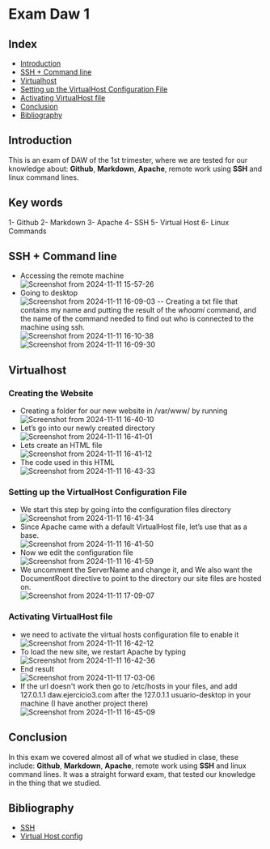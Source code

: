 # Exam Daw 1

## Index
- [Introduction](#Introduction)
- [SSH + Command line](#SSH--Command-line)
- [Virtualhost](#Virtualhost)
- [Setting up the VirtualHost Configuration File](#Setting-up-the-VirtualHost-Configuration-File)
- [Activating VirtualHost file](#Activating-VirtualHost-file)
- [Conclusion](#Conclusion)
- [Bibliography](#Bibliography)

## Introduction

This is an exam of DAW of the 1st trimester, where we are tested for our knowledge about: **Github**, **Markdown**, **Apache**, remote work using **SSH** and linux command lines.

## Key words
1- Github
2- Markdown
3- Apache
4- SSH
5- Virtual Host
6- Linux Commands


## SSH + Command line

- Accessing the remote machine  
![Screenshot from 2024-11-11 15-57-26](https://github.com/user-attachments/assets/c9faa7a9-6fac-40fd-a31f-17eb3c4852f2)
- Going to desktop  
![Screenshot from 2024-11-11 16-09-03](https://github.com/user-attachments/assets/277a93f4-a621-4e0a-9992-1f860a5526b3)
-- Creating a txt file that contains my name and putting the result of the *whoami* command, and the name of the command needed to find out who is connected to the machine using ssh.  
![Screenshot from 2024-11-11 16-10-38](https://github.com/user-attachments/assets/34cbb07b-4c34-4220-91a0-62f23ab18cd5)  
![Screenshot from 2024-11-11 16-09-30](https://github.com/user-attachments/assets/f075a395-e246-44ee-abc8-505daf26c344)


## Virtualhost

### Creating the Website
- Creating a folder for our new website in /var/www/ by running  
![Screenshot from 2024-11-11 16-40-10](https://github.com/user-attachments/assets/a1159427-aac6-429b-ac11-fc3c0f35ece7)
- Let’s go into our newly created directory  
![Screenshot from 2024-11-11 16-41-01](https://github.com/user-attachments/assets/edf03092-dc34-4c43-8ba2-07e0731099c2)
- Lets create an HTML file  
![Screenshot from 2024-11-11 16-41-12](https://github.com/user-attachments/assets/2f0938e6-cc4d-4ccb-a329-40d79121a45c)
- The code used in this HTML  
![Screenshot from 2024-11-11 16-43-33](https://github.com/user-attachments/assets/55a372a4-cbf9-43de-8223-c61010db2bf4)


### Setting up the VirtualHost Configuration File

- We start this step by going into the configuration files directory  
![Screenshot from 2024-11-11 16-41-34](https://github.com/user-attachments/assets/8dc6827a-bb98-4b45-a325-57fc6b42d54e)
- Since Apache came with a default VirtualHost file, let’s use that as a base.  
![Screenshot from 2024-11-11 16-41-50](https://github.com/user-attachments/assets/dac03a3c-3f1f-4dce-ba69-3d0d467fd03b)
- Now we edit the configuration file  
![Screenshot from 2024-11-11 16-41-59](https://github.com/user-attachments/assets/171e031f-935f-48a5-9b9c-b7ee8a659aaf)
- We uncomment the ServerName and change it, and We also want the DocumentRoot directive to point to the directory our site files are hosted on.  
![Screenshot from 2024-11-11 17-09-07](https://github.com/user-attachments/assets/67e983b2-6785-4e59-b97d-5c42c118e938)


### Activating VirtualHost file
- we need to activate the virtual hosts configuration file to enable it  
![Screenshot from 2024-11-11 16-42-12](https://github.com/user-attachments/assets/7f335497-1e82-4689-8e15-b79a29792e6e)
- To load the new site, we restart Apache by typing  
![Screenshot from 2024-11-11 16-42-36](https://github.com/user-attachments/assets/3e58d7d5-df94-4a28-8718-abc43a51ecc7)
- End result  
![Screenshot from 2024-11-11 17-03-06](https://github.com/user-attachments/assets/4f8dcebb-75e7-4d65-9ce6-18a8fedb383c)
- If the url doesn't work then go to /etc/hosts in your files, and add 127.0.1.1 daw.ejercicio3.com after the 127.0.1.1 usuario-desktop in your machine (I have another project there)
![Screenshot from 2024-11-11 16-45-09](https://github.com/user-attachments/assets/f95b24be-c2dd-4a80-8531-23483a950bd0)


## Conclusion
In this exam we covered almost all of what we studied in clase, these include: **Github**, **Markdown**, **Apache**, remote work using **SSH** and linux command lines.
It was a straight forward exam, that tested our knowledge in the thing that we studied.

## Bibliography
- [SSH](https://docs.google.com/document/d/1egNlr8BModlaQJlCoySeRyMvsRXn2w5C3YF0Co0-Gf4/edit?tab=t.0)
- [Virtual Host config](https://github.com/MedAlyo/Apache/blob/main/apache%20config.md)

